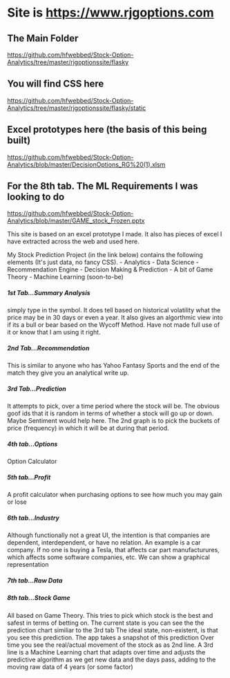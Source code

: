 # Site is https://www.rjgoptions.com 

## The Main Folder
https://github.com/hfwebbed/Stock-Option-Analytics/tree/master/rjgoptionssite/flasky


## You will find CSS here 
https://github.com/hfwebbed/Stock-Option-Analytics/tree/master/rjgoptionssite/flasky/static


## Excel prototypes here (the basis of this being built)
https://github.com/hfwebbed/Stock-Option-Analytics/blob/master/DecisionOptions_RG%20(1).xlsm

## For the 8th tab. The ML Requirements I was looking to do
https://github.com/hfwebbed/Stock-Option-Analytics/blob/master/GAME_stock_Frozen.pptx

This site is based on an excel prototype I made. It also has pieces of excel I have extracted across the web and used here.

My Stock Prediction Project (in the link below) contains the following elements (It's just data, no fancy CSS). - Analytics - Data Science - Recommendation Engine - Decision Making & Prediction - A bit of Game Theory - Machine Learning (soon-to-be)

##### 1st Tab...Summary Analysis
simply type in the symbol. It does tell based on historical volatility what the price may be in 30 days or even a year. It also gives an algorthmic view into if its a bull or bear based on the Wycoff Method. Have not made full use of it or know that I am using it right.

##### 2nd Tab...Recommendation
This is similar to anyone who has Yahoo Fantasy Sports and the end of the match they give you an analytical write up.

##### 3rd Tab...Prediction
It attempts to pick, over a time period where the stock will be. The obvious goof ids that it is random in terms of whether a stock will go up or down. Maybe Sentiment would help here. The 2nd graph is to pick the buckets of price (frequency) in which it will be at during that period.

##### 4th tab...Options
Option Calculator

##### 5th tab...Profit
A profit calculator when purchasing options to see how much you may gain or lose

##### 6th tab...Industry
Although functionally not a great UI, the intention is that companies are dependent, interdependent, or have no relation. An example is a car company. If no one is buying a Tesla, that affects car part manufacturures, which affects some software companies, etc. We can show a graphical representation

##### 7th tab...Raw Data

##### 8th tab...Stock Game
All based on Game Theory. This tries to pick which stock is the best and safest in terms of betting on.
The current state is you can see the the prediction chart similiar to the 3rd tab
The ideal state, non-existent, is that you see this prediction. The app takes a snapshot of this prediction
Over time you see the real/actual movement of the stock as as 2nd line.
A 3rd line is a Machine Learning chart that adapts over time and adjusts the predictive algorithm as we get new data and the days pass, adding to the moving raw data of 4 years (or some factor)
